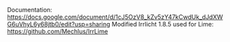 Documentation: https://docs.google.com/document/d/1cJ5OzV8_kZv5zY47kCwdUk_dJdXWG6uVhyL6y68jtb0/edit?usp=sharing
Modified Irrlicht 1.8.5 used for Lime: https://github.com/Mechlus/IrrLime
